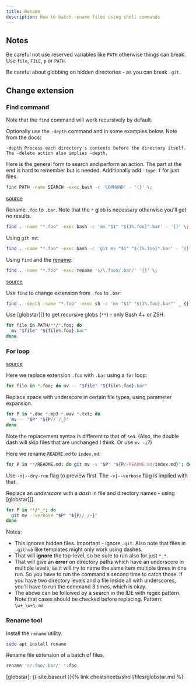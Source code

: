 ```yaml
---
title: Rename
description: How to batch rename files using shell commands
---
```



## Notes

Be careful not use reserved variables like `PATH` otherwise things can break. Use `file`, `FILE`, `p` or `PATH`.

Be careful about globbing on hidden directories - as you can break `.git`.


## Change extension

### Find command

Note that the `find` command will work recursively by default.

Optionally use the `-depth` command and in some examples below. Note from the docs:

```
-depth Process each directory's contents before the directory itself.  The -delete action also implies -depth.
```

Here is the general form to search and perform an action. The part at the end is hard to remember but is needed. Additionally add `-type f` for just files.

```sh
find PATH -name SEARCH -exec bash -c 'COMMAND' - '{}' \;
```

[source](https://stackoverflow.com/questions/21985492/recursively-change-file-extensions-in-bash)

Rename `.foo` to `.bar`. Note that the `*` glob is necessary otherwise you'll get no results.

```sh
find . -name "*.foo" -exec bash -c 'mv "$1" "${1%.foo}".bar' - '{}' \;
```

Using `git mv`:

```sh
find . -name "*.foo" -exec bash -c 'git mv "$1" "${1%.foo}".bar' - '{}' \;
```

Using `find` and the [rename](#rename-tool):

```sh
find . -name "*.foo" -exec rename 's/\.foo$/.bar/' '{}' \;
```

[source](https://askubuntu.com/questions/35922/how-do-i-change-extension-of-multiple-files-recursively-from-the-command-line)

Use `find` to change extension from `.foo` to `.bar`:

```sh
find . -depth -name "*.foo" -exec sh -c 'mv "$1" "${1%.foo}.bar"' _ {} \;
```

Use [globstar][] to get recursive globs (`**`) - only Bash 4+ or ZSH.


```sh
for file in PATH/**/*.foo; do
  mv "$file" "${file%.foo}.bar"
done
```

### For loop

[source](https://www.howtogeek.com/423214/how-to-use-the-rename-command-on-linux/)

Here we replace extension `.foo` with `.bar` using a `for` loop:

```sh
for file in *.foo; do mv -- "$file" "${file%.foo}.bar"
```

Replace space with underscore in certain file types, using parameter expansion.

```sh
for P in *.doc *.mp3 *.wav *.txt; do
  mv -- "$P" "${P// /_}"
done
```

Note the replacement syntax is different to that of `sed`. (Also, the double dash will skip files that are unchanged I think. Or use `mv -i`?)

Here we rename `README.md` to `index.md`:

```sh
for P in **/README.md; do git mv -v "$P" "${P//README.md/index.md}"; done
```

Use `-n|--dry-run` flag to preview first. The `-v|--verbose` flag is implied with that.

Replace an _underscore_ with a _dash_ in file and directory names - using [globstar][].

```sh
for P in **/*_*; do
  git mv --verbose "$P" "${P//_/-}"
done
```

Notes:

- This ignores hidden files. Important - ignore `.git`. Also note that files in `.github` like templates might only work using dashes.
- That will **ignore** the top-level, so be sure to run also for just `*_*`.
- That will give an **error** on directory paths which have an underscore in multiple levels, as it will try to name the same item multiple times in one run. So you have to run the command a second time to catch those. If you have two directory levels and a file inside all with underscores, you'll have to run the command 3 times, which is okay.
- The above can be followed by a search in the IDE with regex pattern. Note that cases should be checked before replacing. Pattern: `\w+_\w+\.md`


### Rename tool

Install the `rename` utility.

```sh
sudo apt install rename
```

Rename file extension of a batch of files.

```sh
rename 's/.foo/.bar/' *.foo
```

[globstar]: {{ site.baseurl }}{% link cheatsheets/shell/files/globstar.md %}
